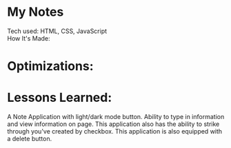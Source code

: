 <div id="header" >
 <h1  class="heading-element" dir="auto">My Notes</h1>
</div>
Tech used: HTML, CSS, JavaScript
<div id="header">
 <h1class="heading-element" dir="auto">How It's Made:</h1>
</div>

<div id="header" >
 <h1 class="heading-element" dir="auto">Optimizations:</h1>
</div>
<div id="header">
 <h1 class="heading-element" dir="auto">Lessons Learned:</h1>
</div>

A Note Application with light/dark mode button. Ability to type in information and view information on page. This application also has the ability to strike through you've created by checkbox. This application is also equipped with a delete button.
